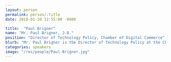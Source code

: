 ```yaml
---
layout: person
permalink: person/:title
date: 2018-01-28 12:55:00 -0600

title:  "Paul Brigner"
name: "Mr. Paul Brigner, J.D."
position: "Director of Technology Policy, Chamber of Digital Commerce"
blurb: "Mr. Paul Brigner is the Director of Technology Policy at the Chamber of Digital Commerce."
categories: speakers
image: "/res/people/Paul-Brigner.jpg"
---
```

